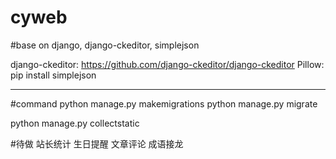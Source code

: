 # cyweb


#base on django, django-ckeditor, simplejson

django-ckeditor: https://github.com/django-ckeditor/django-ckeditor
Pillow: pip install simplejson


------------------------------------------------


#command
python manage.py makemigrations
python manage.py migrate


python manage.py collectstatic



#待做
站长统计
生日提醒
文章评论
成语接龙